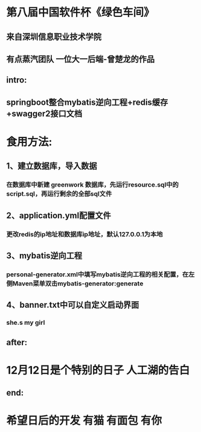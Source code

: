 # 第八届中国软件杯《绿色车间》
## 来自深圳信息职业技术学院 
## 有点蒸汽团队 一位大一后端-曾楚龙的作品
## intro: 
## springboot整合mybatis逆向工程+redis缓存+swagger2接口文档
# 食用方法:
## 1、建立数据库，导入数据
### 在数据库中新建 greenwork 数据库，先运行resource.sql中的script.sql，再运行剩余的全部sql文件
## 2、application.yml配置文件
### 更改redis的ip地址和数据库ip地址，默认127.0.0.1为本地
## 3、mybatis逆向工程
### personal-generator.xml中填写mybatis逆向工程的相关配置，在左侧Maven菜单双击mybatis-generator:generate
## 4、banner.txt中可以自定义启动界面
### she.s my girl

## after:
# 12月12日是个特别的日子 人工湖的告白
## end:
# 希望日后的开发 有猫 有面包 有你
